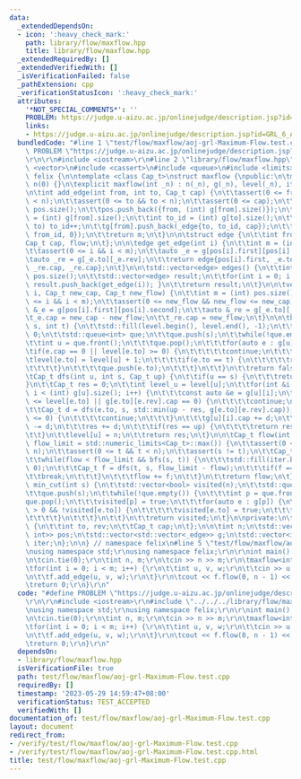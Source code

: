 ```yaml
---
data:
  _extendedDependsOn:
  - icon: ':heavy_check_mark:'
    path: library/flow/maxflow.hpp
    title: library/flow/maxflow.hpp
  _extendedRequiredBy: []
  _extendedVerifiedWith: []
  _isVerificationFailed: false
  _pathExtension: cpp
  _verificationStatusIcon: ':heavy_check_mark:'
  attributes:
    '*NOT_SPECIAL_COMMENTS*': ''
    PROBLEM: https://judge.u-aizu.ac.jp/onlinejudge/description.jsp?id=GRL_6_A
    links:
    - https://judge.u-aizu.ac.jp/onlinejudge/description.jsp?id=GRL_6_A
  bundledCode: "#line 1 \"test/flow/maxflow/aoj-grl-Maximum-Flow.test.cpp\"\n#define\
    \ PROBLEM \"https://judge.u-aizu.ac.jp/onlinejudge/description.jsp?id=GRL_6_A\"\
    \r\n\r\n#include <iostream>\r\n#line 2 \"library/flow/maxflow.hpp\"\n#include\
    \ <vector>\n#include <cassert>\n#include <queue>\n#include <limits>\n\nnamespace\
    \ felix {\n\ntemplate <class Cap_t>\nstruct maxflow {\npublic:\n\tmaxflow() :\
    \ n(0) {}\n\texplicit maxflow(int _n) : n(_n), g(_n), level(_n), iter(_n) {}\n\
    \n\tint add_edge(int from, int to, Cap_t cap) {\n\t\tassert(0 <= from && from\
    \ < n);\n\t\tassert(0 <= to && to < n);\n\t\tassert(0 <= cap);\n\t\tint m = (int)\
    \ pos.size();\n\t\tpos.push_back({from, (int) g[from].size()});\n\t\tint from_id\
    \ = (int) g[from].size();\n\t\tint to_id = (int) g[to].size();\n\t\tif(from ==\
    \ to) to_id++;\n\t\tg[from].push_back(_edge{to, to_id, cap});\n\t\tg[to].push_back(_edge{from,\
    \ from_id, 0});\n\t\treturn m;\n\t}\n\n\tstruct edge {\n\t\tint from, to;\n\t\t\
    Cap_t cap, flow;\n\t};\n\n\tedge get_edge(int i) {\n\t\tint m = (int) pos.size();\n\
    \t\tassert(0 <= i && i < m);\n\t\tauto _e = g[pos[i].first][pos[i].second];\n\t\
    \tauto _re = g[_e.to][_e.rev];\n\t\treturn edge{pos[i].first, _e.to, _e.cap +\
    \ _re.cap, _re.cap};\n\t}\n\n\tstd::vector<edge> edges() {\n\t\tint m = (int)\
    \ pos.size();\n\t\tstd::vector<edge> result;\n\t\tfor(int i = 0; i < m; i++) {\
    \ result.push_back(get_edge(i)); }\n\t\treturn result;\n\t}\n\n\tvoid change_edge(int\
    \ i, Cap_t new_cap, Cap_t new_flow) {\n\t\tint m = (int) pos.size();\n\t\tassert(0\
    \ <= i && i < m);\n\t\tassert(0 <= new_flow && new_flow <= new_cap);\n\t\tauto\
    \ &_e = g[pos[i].first][pos[i].second];\n\t\tauto &_re = g[_e.to][_e.rev];\n\t\
    \t_e.cap = new_cap - new_flow;\n\t\t_re.cap = new_flow;\n\t}\n\n\tbool bfs(int\
    \ s, int t) {\n\t\tstd::fill(level.begin(), level.end(), -1);\n\t\tlevel[s] =\
    \ 0;\n\t\tstd::queue<int> que;\n\t\tque.push(s);\n\t\twhile(!que.empty()) {\n\t\
    \t\tint u = que.front();\n\t\t\tque.pop();\n\t\t\tfor(auto e : g[u]) {\n\t\t\t\
    \tif(e.cap == 0 || level[e.to] >= 0) {\n\t\t\t\t\tcontinue;\n\t\t\t\t}\n\t\t\t\
    \tlevel[e.to] = level[u] + 1;\n\t\t\t\tif(e.to == t) {\n\t\t\t\t\treturn true;\n\
    \t\t\t\t}\n\t\t\t\tque.push(e.to);\n\t\t\t}\n\t\t}\n\t\treturn false;\n\t}\n\n\
    \tCap_t dfs(int u, int s, Cap_t up) {\n\t\tif(u == s) {\n\t\t\treturn up;\n\t\t\
    }\n\t\tCap_t res = 0;\n\t\tint level_u = level[u];\n\t\tfor(int &i = iter[u];\
    \ i < (int) g[u].size(); i++) {\n\t\t\tconst auto &e = g[u][i];\n\t\t\tif(level_u\
    \ <= level[e.to] || g[e.to][e.rev].cap == 0) {\n\t\t\t\tcontinue;\n\t\t\t}\n\t\
    \t\tCap_t d = dfs(e.to, s, std::min(up - res, g[e.to][e.rev].cap));\n\t\t\tif(d\
    \ <= 0) {\n\t\t\t\tcontinue;\n\t\t\t}\n\t\t\tg[u][i].cap += d;\n\t\t\tg[e.to][e.rev].cap\
    \ -= d;\n\t\t\tres += d;\n\t\t\tif(res == up) {\n\t\t\t\treturn res;\n\t\t\t}\n\
    \t\t}\n\t\tlevel[u] = n;\n\t\treturn res;\n\t}\n\n\tCap_t flow(int s, int t, Cap_t\
    \ flow_limit = std::numeric_limits<Cap_t>::max()) {\n\t\tassert(0 <= s && s <\
    \ n);\n\t\tassert(0 <= t && t < n);\n\t\tassert(s != t);\n\t\tCap_t flow = 0;\n\
    \t\twhile(flow < flow_limit && bfs(s, t)) {\n\t\t\tstd::fill(iter.begin(), iter.end(),\
    \ 0);\n\t\t\tCap_t f = dfs(t, s, flow_limit - flow);\n\t\t\tif(f == 0) {\n\t\t\
    \t\tbreak;\n\t\t\t}\n\t\t\tflow += f;\n\t\t}\n\t\treturn flow;\n\t}\n\n\tstd::vector<bool>\
    \ min_cut(int s) {\n\t\tstd::vector<bool> visited(n);\n\t\tstd::queue<int> que;\n\
    \t\tque.push(s);\n\t\twhile(!que.empty()) {\n\t\t\tint p = que.front();\n\t\t\t\
    que.pop();\n\t\t\tvisited[p] = true;\n\t\t\tfor(auto e : g[p]) {\n\t\t\t\tif(e.cap\
    \ > 0 && !visited[e.to]) {\n\t\t\t\t\tvisited[e.to] = true;\n\t\t\t\t\tque.push(e.to);\n\
    \t\t\t\t}\n\t\t\t}\n\t\t}\n\t\treturn visited;\n\t}\n\nprivate:\n\tstruct _edge\
    \ {\n\t\tint to, rev;\n\t\tCap_t cap;\n\t};\n\n\tint n;\n\tstd::vector<std::pair<int,\
    \ int>> pos;\n\tstd::vector<std::vector<_edge>> g;\n\tstd::vector<int> level,\
    \ iter;\n};\n\n} // namespace felix\n#line 5 \"test/flow/maxflow/aoj-grl-Maximum-Flow.test.cpp\"\
    \nusing namespace std;\r\nusing namespace felix;\r\n\r\nint main() {\r\n\tios::sync_with_stdio(false);\r\
    \n\tcin.tie(0);\r\n\tint n, m;\r\n\tcin >> n >> m;\r\n\tmaxflow<int> f(n);\r\n\
    \tfor(int i = 0; i < m; i++) {\r\n\t\tint u, v, w;\r\n\t\tcin >> u >> v >> w;\r\
    \n\t\tf.add_edge(u, v, w);\r\n\t}\r\n\tcout << f.flow(0, n - 1) << \"\\n\";\r\n\
    \treturn 0;\r\n}\r\n"
  code: "#define PROBLEM \"https://judge.u-aizu.ac.jp/onlinejudge/description.jsp?id=GRL_6_A\"\
    \r\n\r\n#include <iostream>\r\n#include \"../../../library/flow/maxflow.hpp\"\r\
    \nusing namespace std;\r\nusing namespace felix;\r\n\r\nint main() {\r\n\tios::sync_with_stdio(false);\r\
    \n\tcin.tie(0);\r\n\tint n, m;\r\n\tcin >> n >> m;\r\n\tmaxflow<int> f(n);\r\n\
    \tfor(int i = 0; i < m; i++) {\r\n\t\tint u, v, w;\r\n\t\tcin >> u >> v >> w;\r\
    \n\t\tf.add_edge(u, v, w);\r\n\t}\r\n\tcout << f.flow(0, n - 1) << \"\\n\";\r\n\
    \treturn 0;\r\n}\r\n"
  dependsOn:
  - library/flow/maxflow.hpp
  isVerificationFile: true
  path: test/flow/maxflow/aoj-grl-Maximum-Flow.test.cpp
  requiredBy: []
  timestamp: '2023-05-29 14:59:47+08:00'
  verificationStatus: TEST_ACCEPTED
  verifiedWith: []
documentation_of: test/flow/maxflow/aoj-grl-Maximum-Flow.test.cpp
layout: document
redirect_from:
- /verify/test/flow/maxflow/aoj-grl-Maximum-Flow.test.cpp
- /verify/test/flow/maxflow/aoj-grl-Maximum-Flow.test.cpp.html
title: test/flow/maxflow/aoj-grl-Maximum-Flow.test.cpp
---
```


